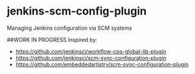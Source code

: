 # jenkins-scm-config-plugin
Managing Jenkins configuration via SCM systems

##WORK IN PROGRESS
Inspired by:
- https://github.com/jenkinsci/workflow-cps-global-lib-plugin
- https://github.com/jenkinsci/scm-sync-configuration-plugin
- https://github.com/embeddedartistry/scm-sync-configuration-plugin
